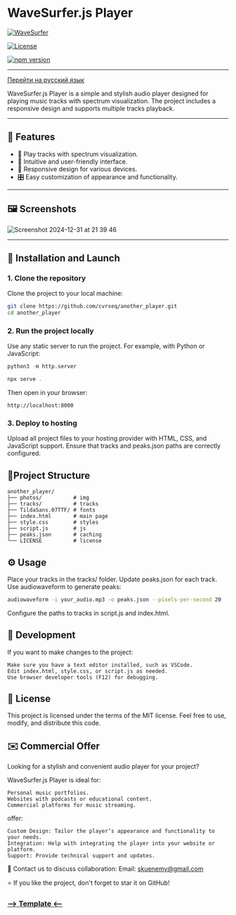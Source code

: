# WaveSurfer.js Player



[![WaveSurfer](https://user-images.githubusercontent.com/381895/226091100-f5567a28-7736-4d37-8f84-e08f297b7e1a.png)](https://github.com/katspaugh/wavesurfer.js)

[![License](https://img.shields.io/badge/license-MIT-blue.svg)](LICENSE)

[![npm version](https://img.shields.io/npm/v/wavesurfer.js.svg)](https://www.npmjs.com/package/wavesurfer.js)

---

[Перейти на русский язык](README_RU.md)

WaveSurfer.js Player is a simple and stylish audio player designed for playing music tracks with spectrum visualization. The project includes a responsive design and supports multiple tracks playback.

---

## 📖 Features

- 🎵 Play tracks with spectrum visualization.
- 🚀 Intuitive and user-friendly interface.
- 📱 Responsive design for various devices.
- 🎛️ Easy customization of appearance and functionality.

---

## 🖼️ Screenshots

![Screenshot 2024-12-31 at 21 39 46](https://github.com/user-attachments/assets/9a0410d2-9349-43fe-9ffe-fde7c0dfab24)

---

## 🚀 Installation and Launch

### 1. Clone the repository
Clone the project to your local machine:
```bash
git clone https://github.com/cvrseq/another_player.git
cd another_player
```

### 2. Run the project locally

Use any static server to run the project. For example, with Python or JavaScript:
```python
python3 -m http.server
```
```javascript
npx serve .
```
Then open in your browser:
```arduino
http://localhost:8000
```
### 3. Deploy to hosting

Upload all project files to your hosting provider with HTML, CSS, and JavaScript support. Ensure that tracks and peaks.json paths are correctly configured.


## 📂Project Structure
```plaintext
another_player/
├── photos/          # img
├── tracks/          # tracks
├── TildaSans.07TTF/ # fonts
├── index.html       # main page
├── style.css        # styles
├── script.js        # js
├── peaks.json       # caching
└── LICENSE          # license
```

## ⚙️ Usage

Place your tracks in the tracks/ folder.
Update peaks.json for each track. Use audiowaveform to generate peaks:
    
```bash
audiowaveform -i your_audio.mp3 -o peaks.json --pixels-per-second 20
```

Configure the paths to tracks in script.js and index.html.


## 🔧 Development

If you want to make changes to the project:

    Make sure you have a text editor installed, such as VSCode.
    Edit index.html, style.css, or script.js as needed.
    Use browser developer tools (F12) for debugging.
## 📄 License

This project is licensed under the terms of the MIT license. Feel free to use, modify, and distribute this code.
## ✉️ Commercial Offer

Looking for a stylish and convenient audio player for your project?

WaveSurfer.js Player is ideal for:

    Personal music portfolios.
    Websites with podcasts or educational content.
    Commercial platforms for music streaming.

offer:

    Custom Design: Tailor the player’s appearance and functionality to your needs.
    Integration: Help with integrating the player into your website or platform.
    Support: Provide technical support and updates.

💬 Contact us to discuss collaboration:
Email: skuenemy@gmail.com

⭐ If you like the project, don't forget to star it on GitHub!

### [--> Template <--](https://ivansuslin.com/)
